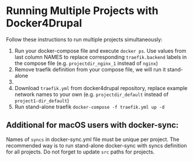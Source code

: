 # Running Multiple Projects with Docker4Drupal

Follow these instructions to run multiple projects simultaneously:

1. Run your docker-compose file and execute `docker ps`. Use values from last column NAMES to replace corresponding `traefik.backend` labels in the compose file (e.g. `projectdir_nginx_1` instead of `nginx`)
2. Remove traefik definition from your compose file, we will run it stand-alone
3.   
4. Download `traefik.yml` from docker4drupal repository, replace example network names to your own (e.g. `projectdir_default` instead of `project1-dir_default`)
5. Run stand-alone traefik `docker-compose -f traefik.yml up -d`

## Additional for macOS users with docker-sync:

Names of `syncs` in docker-sync.yml file must be unique per project. The recommended way is to run stand-alone docker-sync with syncs definition for all projects. Do not forget to update `src` paths for projects. 